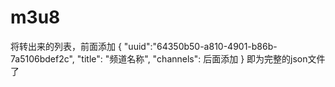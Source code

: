 # m3u8
将转出来的列表，前面添加  { "uuid":"64350b50-a810-4901-b86b-7a5106bdef2c", "title": "频道名称", "channels":  后面添加  }  即为完整的json文件了
